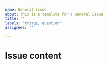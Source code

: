 ```yaml
---
name: General issue
about: This is a template for a general issue
title: ''
labels: 'triage, question'
assignees: ''

---
```


# Issue content
